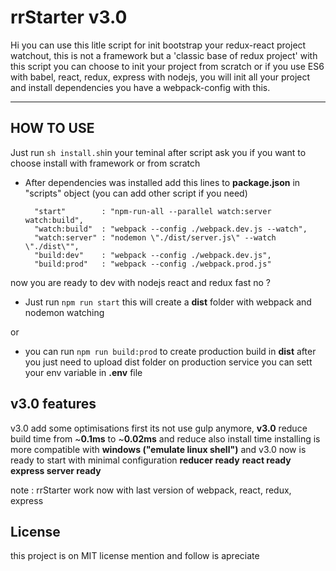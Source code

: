 ﻿rrStarter v3.0
===================


Hi you can use this litle script for init bootstrap your redux-react project watchout, this is not a framework but a 'classic base of redux project' with this script you can choose to init your project from scratch or if you use ES6 with babel, react, redux, express with nodejs, you will init all your project and install dependencies you have a webpack-config with this.

----------


HOW TO USE
-------------

Just run `sh install.sh`in your teminal after script ask you if you want to choose install with framework or from scratch

- After dependencies was installed add this lines to **package.json** in "scripts" object (you can add other script if you need)

        "start"        : "npm-run-all --parallel watch:server watch:build",
        "watch:build"  : "webpack --config ./webpack.dev.js --watch",
        "watch:server" : "nodemon \"./dist/server.js\" --watch \"./dist\"",
        "build:dev"    : "webpack --config ./webpack.dev.js",
        "build:prod"   : "webpack --config ./webpack.prod.js"


now you are ready to dev with nodejs react and redux fast no ?

- Just run `npm run start` this will create a **dist** folder with webpack and nodemon watching

or

- you can run `npm run build:prod` to create production build in **dist** after you just need to upload dist folder on production service you can sett your env variable in **.env** file


## v3.0 features

v3.0 add some optimisations first its not use gulp anymore, **v3.0** reduce build time from ~**0.1ms** to ~**0.02ms** and reduce also install time
installing is more compatible with **windows ("emulate linux shell")** and v3.0 now is ready to start with minimal configuration **reducer ready** **react ready** **express server ready**


note : rrStarter work now with last version of webpack, react, redux, express

## License

this project is on MIT license mention and follow is apreciate